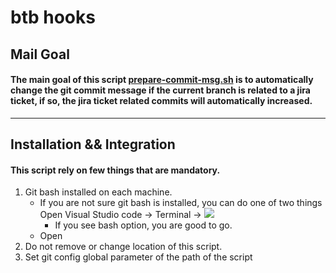 # btb hooks

## Mail Goal

#### The main goal of this script [prepare-commit-msg.sh](./prepare-commit-msg.sh) is to automatically change the git commit message if the current branch is related to a jira ticket, if so, the jira ticket related commits will automatically increased.

---

## Installation && Integration

#### This script rely on few things that are mandatory.

1.  Git bash installed on each machine.
    - If you are not sure git bash is installed, you can do one of two things
        Open Visual Studio code -> Terminal -> <img src="./Terminal.png"> </img>
        - If you see bash option, you are good to go.
    - Open 
2.  Do not remove or change location of this script.
3.  Set git config global parameter of the path of the script
